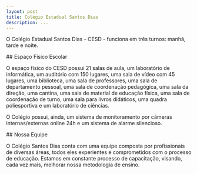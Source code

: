 ```yaml
---
layout: post
title: Colégio Estadual Santos Dias
description: ...
---
```


O Colégio Estadual Santos Dias - CESD - funciona em três turnos: manhã, tarde e noite. 

﻿## Espaço Físico Escolar

O espaço físico do CESD  possui 21 salas de aula, um laboratório de informática, um auditório com 150 lugares, uma sala de vídeo com 45 lugares, uma biblioteca, uma sala de professores, uma sala de departamento pessoal, uma sala de coordenação pedagógica, uma sala da direção, uma cantina, uma sala de material de educação física, uma sala de coordenação de turno, uma sala para livros didáticos, uma quadra poliesportiva e um laboratório de ciências.

O Colégio possui, ainda, um sistema de monitoramento por câmeras internas/externas online 24h e um sistema de alarme silencioso.

​﻿## Nossa Equipe

O Colégio Santos Dias conta com uma equipe composta por profissionais de diversas áreas, todos eles experientes e comprometidos  com o processo de educação. Estamos em constante processo de capacitação, visando, cada vez mais, melhorar nossa metodologia de ensino.